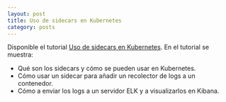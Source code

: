 ```yaml
---
layout: post
title: Uso de sidecars en Kubernetes
category: posts
---
```


Disponible el tutorial [Uso de sidecars en Kubernetes](https://ualmtorres.github.io/SeminarioKubernetesSidecars/). En el tutorial se muestra:

* Qué son los sidecars y cómo se pueden usar en Kubernetes.
* Cómo usar un sidecar para añadir un recolector de logs a un contenedor.
* Cómo a enviar los logs a un servidor ELK y a visualizarlos en Kibana.
